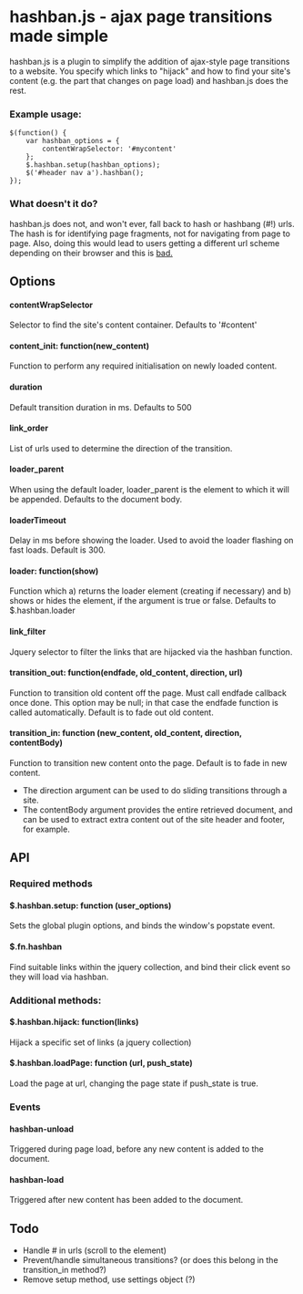 # hashban.js - ajax page transitions made simple

hashban.js is a plugin to simplify the addition of ajax-style page transitions
to a website. You specify which links to "hijack" and how to find your site's 
content (e.g. the part that changes on page load) and hashban.js does the rest.

### Example usage:

    $(function() {
        var hashban_options = {
            contentWrapSelector: '#mycontent'
        };
        $.hashban.setup(hashban_options);
        $('#header nav a').hashban();
    });

### What doesn't it do?

hashban.js does not, and won't ever, fall back to hash or hashbang (#!) urls.
The hash is for identifying page fragments, not for navigating from page to
page. Also, doing this would lead to users getting a different url scheme
depending on their browser and this is [bad.](http://www.w3.org/Provider/Style/URI.html)



## Options
    
#### contentWrapSelector
Selector to find the site's content container. Defaults to '#content'

#### content_init: function(new_content)
Function to perform any required initialisation on newly loaded content.

#### duration
Default transition duration in ms. Defaults to 500

#### link_order
List of urls used to determine the direction of the transition.

#### loader_parent
When using the default loader, loader_parent is the element to which
it will be appended. Defaults to the document body.

#### loaderTimeout
Delay in ms before showing the loader. Used to avoid the loader 
flashing on fast loads. Default is 300.

#### loader: function(show)
Function which a) returns the loader element (creating if necessary) and 
b) shows or hides the element, if the argument is true or false. Defaults 
to $.hashban.loader

#### link_filter
Jquery selector to filter the links that are hijacked via the hashban 
function.

#### transition_out: function(endfade, old_content, direction, url)
Function to transition old content off the page. Must call endfade
callback once done. This option may be null; in that case the
endfade function is called automatically. Default is to fade out old
content.

#### transition_in: function (new_content, old_content, direction, contentBody)
Function to transition new content onto the page. Default is to fade in new 
content. 

* The direction argument can be used to do sliding transitions through
  a site.
* The contentBody argument provides the entire retrieved document, and can 
  be used to extract extra content out of the site header and footer, for
  example.


## API

### Required methods

#### $.hashban.setup: function (user_options)
Sets the global plugin options, and binds the window's popstate event.

#### $.fn.hashban
Find suitable links within the jquery collection, and bind their click 
event so they will load via hashban.

### Additional methods:

#### $.hashban.hijack: function(links)
Hijack a specific set of links (a jquery collection)

#### $.hashban.loadPage: function (url, push_state)
Load the page at url, changing the page state if push_state is true.


### Events

#### hashban-unload
Triggered during page load, before any new content is added to the document.

#### hashban-load
Triggered after new content has been added to the document.


## Todo

- Handle # in urls (scroll to the element)
- Prevent/handle simultaneous transitions? (or does this belong in the 
  transition_in method?)
- Remove setup method, use settings object (?)

